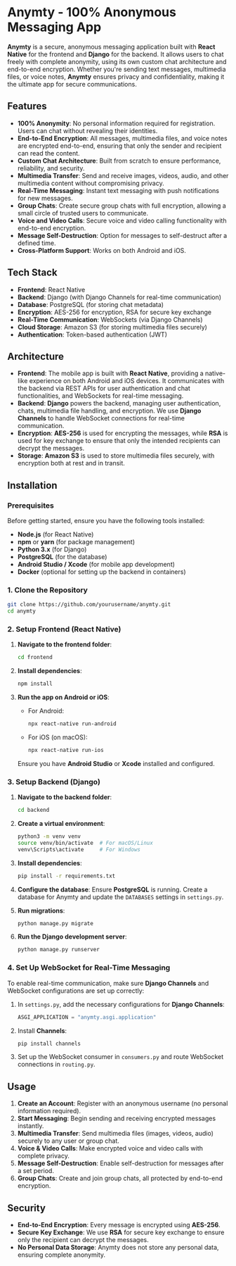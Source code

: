 
# Anymty - 100% Anonymous Messaging App

**Anymty** is a secure, anonymous messaging application built with **React Native** for the frontend and **Django** for the backend. It allows users to chat freely with complete anonymity, using its own custom chat architecture and end-to-end encryption. Whether you're sending text messages, multimedia files, or voice notes, **Anymty** ensures privacy and confidentiality, making it the ultimate app for secure communications.

## Features

- **100% Anonymity**: No personal information required for registration. Users can chat without revealing their identities.
- **End-to-End Encryption**: All messages, multimedia files, and voice notes are encrypted end-to-end, ensuring that only the sender and recipient can read the content.
- **Custom Chat Architecture**: Built from scratch to ensure performance, reliability, and security.
- **Multimedia Transfer**: Send and receive images, videos, audio, and other multimedia content without compromising privacy.
- **Real-Time Messaging**: Instant text messaging with push notifications for new messages.
- **Group Chats**: Create secure group chats with full encryption, allowing a small circle of trusted users to communicate.
- **Voice and Video Calls**: Secure voice and video calling functionality with end-to-end encryption.
- **Message Self-Destruction**: Option for messages to self-destruct after a defined time.
- **Cross-Platform Support**: Works on both Android and iOS.

## Tech Stack

- **Frontend**: React Native
- **Backend**: Django (with Django Channels for real-time communication)
- **Database**: PostgreSQL (for storing chat metadata)
- **Encryption**: AES-256 for encryption, RSA for secure key exchange
- **Real-Time Communication**: WebSockets (via Django Channels)
- **Cloud Storage**: Amazon S3 (for storing multimedia files securely)
- **Authentication**: Token-based authentication (JWT)

## Architecture

- **Frontend**: The mobile app is built with **React Native**, providing a native-like experience on both Android and iOS devices. It communicates with the backend via REST APIs for user authentication and chat functionalities, and WebSockets for real-time messaging.
- **Backend**: **Django** powers the backend, managing user authentication, chats, multimedia file handling, and encryption. We use **Django Channels** to handle WebSocket connections for real-time communication.
- **Encryption**: **AES-256** is used for encrypting the messages, while **RSA** is used for key exchange to ensure that only the intended recipients can decrypt the messages.
- **Storage**: **Amazon S3** is used to store multimedia files securely, with encryption both at rest and in transit.

## Installation

### Prerequisites

Before getting started, ensure you have the following tools installed:
- **Node.js** (for React Native)
- **npm** or **yarn** (for package management)
- **Python 3.x** (for Django)
- **PostgreSQL** (for the database)
- **Android Studio / Xcode** (for mobile app development)
- **Docker** (optional for setting up the backend in containers)

### 1. Clone the Repository

```bash
git clone https://github.com/yourusername/anymty.git
cd anymty
```

### 2. Setup Frontend (React Native)

1. **Navigate to the frontend folder**:
   ```bash
   cd frontend
   ```

2. **Install dependencies**:
   ```bash
   npm install
   ```

3. **Run the app on Android or iOS**:

   - For Android:
     ```bash
     npx react-native run-android
     ```

   - For iOS (on macOS):
     ```bash
     npx react-native run-ios
     ```

   Ensure you have **Android Studio** or **Xcode** installed and configured.

### 3. Setup Backend (Django)

1. **Navigate to the backend folder**:
   ```bash
   cd backend
   ```

2. **Create a virtual environment**:
   ```bash
   python3 -m venv venv
   source venv/bin/activate  # For macOS/Linux
   venv\Scripts\activate     # For Windows
   ```

3. **Install dependencies**:
   ```bash
   pip install -r requirements.txt
   ```

4. **Configure the database**:
   Ensure **PostgreSQL** is running. Create a database for Anymty and update the `DATABASES` settings in `settings.py`.

5. **Run migrations**:
   ```bash
   python manage.py migrate
   ```

6. **Run the Django development server**:
   ```bash
   python manage.py runserver
   ```

### 4. Set Up WebSocket for Real-Time Messaging

To enable real-time communication, make sure **Django Channels** and WebSocket configurations are set up correctly:

1. In `settings.py`, add the necessary configurations for **Django Channels**:
   ```python
   ASGI_APPLICATION = "anymty.asgi.application"
   ```

2. Install **Channels**:
   ```bash
   pip install channels
   ```

3. Set up the WebSocket consumer in `consumers.py` and route WebSocket connections in `routing.py`.

## Usage

1. **Create an Account**: Register with an anonymous username (no personal information required).
2. **Start Messaging**: Begin sending and receiving encrypted messages instantly.
3. **Multimedia Transfer**: Send multimedia files (images, videos, audio) securely to any user or group chat.
4. **Voice & Video Calls**: Make encrypted voice and video calls with complete privacy.
5. **Message Self-Destruction**: Enable self-destruction for messages after a set period.
6. **Group Chats**: Create and join group chats, all protected by end-to-end encryption.

## Security

- **End-to-End Encryption**: Every message is encrypted using **AES-256**.
- **Secure Key Exchange**: We use **RSA** for secure key exchange to ensure only the recipient can decrypt the messages.
- **No Personal Data Storage**: Anymty does not store any personal data, ensuring complete anonymity.

